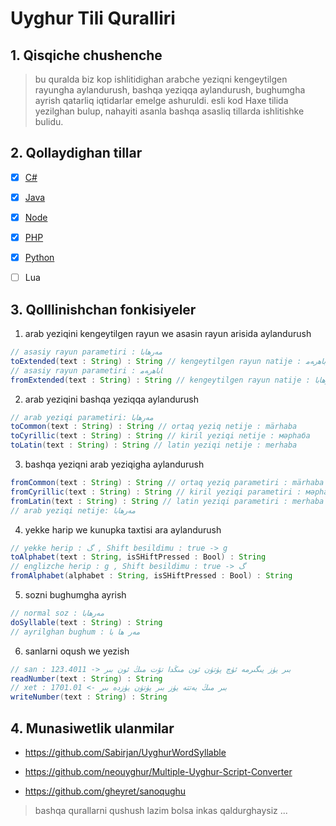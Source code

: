 # Uyghur Tili Quralliri

## 1. Qisqiche chushenche

> bu quralda biz kop ishlitidighan arabche yeziqni kengeytilgen rayungha aylandurush, bashqa yeziqqa aylandurush, bughumgha ayrish qatarliq iqtidarlar emelge ashuruldi. esli kod Haxe tilida yezilghan bulup, nahayiti asanla bashqa asasliq tillarda ishlitishke bulidu.

## 2. Qollaydighan tillar

* [x] [C#](./example/example.cs)

* [x] [Java](./example/example.java)

* [x] [Node](./example/example.js)

* [x] [PHP](./example/example.php)

* [x] [Python](./example/example.python)

* [ ] Lua

## 3. Qolllinishchan fonkisiyeler

1. arab yeziqini kengeytilgen rayun we asasin rayun arisida aylandurush

```java
// asasiy rayun parametiri : مەرھابا
toExtended(text : String) : String // kengeytilgen rayun natije : ﺎﺑﺎﮬﺭﻪﻣ
// asasiy rayun parametiri : ﺎﺑﺎﮬﺭﻪﻣ
fromExtended(text : String) : String // kengeytilgen rayun natije : مەرھابا
```

2. arab yeziqini bashqa yeziqqa aylandurush

```java
// arab yeziqi parametiri: مەرھابا
toCommon(text : String) : String // ortaq yeziq netije : märhaba
toCyrillic(text : String) : String // kiril yeziqi netije : мәрһaбa
toLatin(text : String) : String // latin yeziqi netije : merhaba
```

3. bashqa yeziqni arab yeziqigha aylandurush

```java
fromCommon(text : String) : String // ortaq yeziq parametiri : märhaba
fromCyrillic(text : String) : String // kiril yeziqi parametiri : мәрһaбa
fromLatin(text : String) : String // latin yeziqi parametiri : merhaba
// arab yeziqi netije: مەرھابا
```

4. yekke harip we kunupka taxtisi ara aylandurush

```java
// yekke herip : گ , Shift besildimu : true -> g
toAlphabet(text : String, isSHiftPressed : Bool) : String
// englizche herip : g , Shift besildimu : true -> گ
fromAlphabet(alphabet : String, isSHiftPressed : Bool) : String
```

5. sozni bughumgha ayrish

```java
// normal soz : مەرھابا
doSyllable(text : String) : String
// ayrilghan bughum : مەر ھا با
```

6. sanlarni oqush we yezish

```java
// san : 123.4011 -> بىر يۈز يىگىرمە ئۈچ پۈتۈن ئون مىڭدا تۆت مىڭ ئون بىر
readNumber(text : String) : String
// xet : بىر مىڭ يەتتە يۈز بىر پۈتۈن يۈزدە بىر -> 1701.01
writeNumber(text : String) : String
```

## 4. Munasiwetlik ulanmilar

* https://github.com/Sabirjan/UyghurWordSyllable

* https://github.com/neouyghur/Multiple-Uyghur-Script-Converter

* https://github.com/gheyret/sanoqughu

> bashqa qurallarni qushush lazim bolsa inkas qaldurghaysiz ...  
